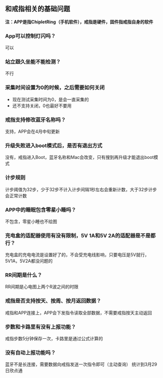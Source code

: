 ## 和戒指相关的基础问题

**注：APP是指ChipletRing（手机软件），戒指是硬件，固件指戒指自身的软件**

### App可以控制灯闪吗？
可以
### 站立跟久坐能不能检测？
不行
### 采集时间设置为0的时候，之后需要如何关闭
- 现在测试采集时间为0，是会一直采集的
- 还不支持关闭，0也最好不要用
### 戒指支持修改蓝牙名称吗？
支持，APP会在4月中旬更新
### 升级失败进入boot模式后，是否有退出方式
没有，戒指进入Boot，蓝牙名称和Mac会改变，只有搜到再升级才能退出boot模式
### 计步规则
计步阈值为32步，少于32步不计入计步间隔1秒左右会重新计数，大于32步计步会正常计数
### APP中的睡眠包含零星小睡吗？
不包含，零星小睡也不绘图
### 充电盒的适配器使用有没有限制，5V 1A和5V 2A的适配器是不是都行？
充电盒的充电电流是设置好了的，不会受充电线影响，只要电压是5V就行，5V1A，5V2A都没问题的
### RR间期是什么？
RR间期是心电图上两个R波之间的时限
### 戒指是否支持按天、按周、按月返回数据？
戒指和APP连接上，APP会下发指令读取全部数据，不需要戒指按天主动返回
### 步数和卡路里有没有上报功能？
戒指步数5分钟保存一次，卡路里是通过公式计算的
### 没有自动上报功能吗？
蓝牙不是长连接，需要数据向戒指发送一次指令即可（主动查询）
统计到3月29日欣点通

